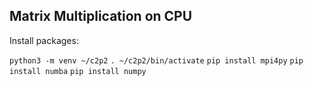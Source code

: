 
## Matrix Multiplication on CPU
Install packages:

`python3 -m venv ~/c2p2` 
`. ~/c2p2/bin/activate`
`pip install mpi4py`
`pip install numba`
`pip install numpy`


